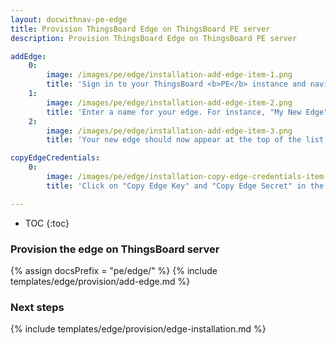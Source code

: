 ```yaml
---
layout: docwithnav-pe-edge
title: Provision ThingsBoard Edge on ThingsBoard PE server
description: Provision ThingsBoard Edge on ThingsBoard PE server

addEdge:
    0:
        image: /images/pe/edge/installation-add-edge-item-1.png
        title: 'Sign in to your ThingsBoard <b>PE</b> instance and navigate to the "Edge Management" -> "Instances" page. Click the "+" icon in the top right corner and select "Add Edge".'
    1:
        image: /images/pe/edge/installation-add-edge-item-2.png
        title: 'Enter a name for your edge. For instance, "My New Edge". If necessary, update the cloud endpoint. This URL should be accessible from the edge. If the edge is running in a Docker container, using "localhost" is <b>incorrect</b>. It must be the IP address of the machine where ThingsBoard <b>PE</b> is running and accessible by the edge container. If you are using the ThingsBoard <b>Cloud</b> server to evaluate the edge, leave this setting as it is. Click "Add" to create your new edge.'
    2:
        image: /images/pe/edge/installation-add-edge-item-3.png
        title: 'Your new edge should now appear at the top of the list, as entries are sorted by creation time by default.'

copyEdgeCredentials:
    0:
        image: /images/pe/edge/installation-copy-edge-credentials-item-1.png
        title: 'Click on "Copy Edge Key" and "Copy Edge Secret" in the edge details section. This will copy your edge credentials to your clipboard. Be sure to store them in a secure location, as these values will be needed in the following steps.'

---
```


* TOC
{:toc}

### Provision the edge on ThingsBoard server

{% assign docsPrefix = "pe/edge/" %}
{% include templates/edge/provision/add-edge.md %}

### Next steps

{% include templates/edge/provision/edge-installation.md %}
